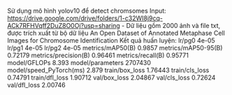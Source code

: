 Sử dụng mô hình yolov10 để detect chromsomes
Input: https://drive.google.com/drive/folders/1-c32WI8j9cq-ACk7RFHVqff2DuZ8O0Oj?usp=sharing
      - Dữ liệu gồm 2000 ảnh và file txt, được trích xuất từ bộ dữ liệu An Open Dataset of Annotated Metaphase Cell Images for Chromosome Identification
Kết quả huấn luyện: 
          lr/pg0 4e-05
          lr/pg1 4e-05
          lr/pg2 4e-05
          metrics/mAP50(B) 0.9857
          metrics/mAP50-95(B) 0.72179
          metrics/precision(B) 0.96461
          metrics/recall(B) 0.95771
          model/GFLOPs 8.393
          model/parameters 2707430
          model/speed_PyTorch(ms) 2.879
          train/box_loss 1.76443
          train/cls_loss 0.74791
          train/dfl_loss 1.90712
          val/box_loss 2.04867
          val/cls_loss 0.72624
          val/dfl_loss 2.00746

